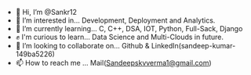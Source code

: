 - 👋 Hi, I’m @Sankr12
- 👀 I’m interested in... Development, Deployment and Analytics.
- 🌱 I’m currently learning... C, C++, DSA, IOT, Python, Full-Sack, Django
- ✊️ I'm curious to learn... Data Science and Multi-Clouds in future.
- 💞️ I’m looking to collaborate on... Github & LinkedIn(sandeep-kumar-149ba5226)
- 📫 How to reach me ... Mail(Sandeepskvverma1@gmail.com)

<!---
Sankr12/Sankr12 is a ✨ special ✨ repository because its `README.md` (this file) appears on your GitHub profile.
You can click the Preview link to take a look at your changes.
--->
